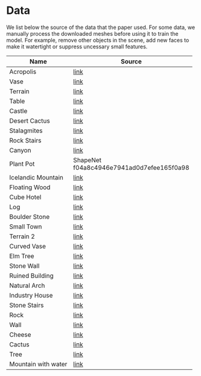 # Data
We list below the source of the data that the paper used. For some data, we manually process the downloaded meshes before using it to train the model. For example, remove other objects in the scene, add new faces to make it watertight or suppress uncessary small features.


| Name  | Source |
| ---- | ---- |
| Acropolis  | [link](https://www.turbosquid.com/3d-models/acropolis-3ds-free/610885)  |
| Vase  | [link](https://www.cgtrader.com/free-3d-print-models/house/decor/voronoi-simple-twisted-vase-2)  |
| Terrain  | [link](https://www.cgtrader.com/free-3d-models/exterior/landscape/mountain-range-in-southern-france)  |
| Table  | [link](https://www.cgtrader.com/free-3d-models/furniture/table/desk-1)  |
| Castle  | [link](https://www.cgtrader.com/free-3d-models/exterior/historic-exterior/castle-316e6a14-2193-40a0-a50c-77da50cf3b8a)  |
| Desert Cactus  | [link](https://www.cgtrader.com/free-3d-models/plant/other/low-poly-cactus-3d-model)  |
| Stalagmites  | [link](https://www.cgtrader.com/free-3d-models/various/various-models/stalagmites-2c2dd36e-76bc-449e-85ba-c38376e646a3)  |
| Rock Stairs  | [link](https://www.cgtrader.com/free-3d-models/architectural/decoration/desert-rock-stairs)  |
| Canyon  | [link](https://www.cgtrader.com/free-3d-print-models/art/scans-replicas/grand-canyon-map)  |
| Plant Pot  | ShapeNet <br /> f04a8c4946e7941ad0d7efee165f0a98 |
| Icelandic Mountain  | [link](https://www.cgtrader.com/free-3d-models/exterior/landscape/mountainous-terrain-icelandic-4k)  |
| Floating Wood  | [link](https://www.cgtrader.com/free-3d-models/plant/other/photo-realistic-floating-wood)  |
| Cube Hotel  | [link](https://www.cgtrader.com/free-3d-models/architectural/engineering/cube-hotel-in-florida)  |
| Log  | [link](https://www.cgtrader.com/free-3d-models/plant/other/log-woodland-asset)  |
| Boulder Stone  | [link](https://www.cgtrader.com/free-3d-models/exterior/landscape/boulderstone)  |
| Small Town  | [link](https://www.cgtrader.com/free-3d-models/exterior/cityscape/small-town-87b127c8-c991-4063-aa69-e58800686299)  |
| Terrain 2  | [link](https://www.turbosquid.com/3d-models/free-snowy-terrain-landscapes-3d-model/584949)  |
| Curved Vase  | [link](https://www.cgtrader.com/free-3d-print-models/house/decor/voronoi-curve-vase-1)  |
| Elm Tree  | [link](https://www.cgtrader.com/free-3d-models/plant/other/low-poly-elm-tree-for-free-3d-model)  |
| Stone Wall  | [link](https://www.cgtrader.com/free-3d-print-models/games-toys/game-accessories/stone-wall-1a25c88c-6301-46cc-9fc5-c6a4f263be9d)  |
| Ruined Building  | [link](https://www.cgtrader.com/free-3d-models/exterior/other/war-ruin)  |
| Natural Arch  | [link](https://www.cgtrader.com/free-3d-models/exterior/landscape/sea-c8a2eb99-eccb-492a-9a6a-b29ebea0f0e4)  |
| Industry House  | [link](https://www.cgtrader.com/free-3d-models/exterior/office/indusrtial-building)  |
| Stone Stairs  | [link](https://www.turbosquid.com/3d-models/stone-wall-stairs-fbx-free/1125188)  |
| Rock  | [link](https://www.cgtrader.com/free-3d-models/space/other/low-poly-planet-cec9fb43-01e8-4951-842d-51fffc31dab2)  |
| Wall  | [link](https://www.cgtrader.com/free-3d-models/architectural/engineering/wooden-irregular-wall)  |
| Cheese  | [link](https://www.cgtrader.com/free-3d-models/food/miscellaneous/jerry-cheesecake)  |
| Cactus  | [link](https://www.turbosquid.com/FullPreview/1588053)  |
| Tree  | [link](https://www.turbosquid.com/3d-models/blender-carrot-crystal-oak-tree-3d-model-1189852)  |
| Mountain with water  | [link](https://www.cgtrader.com/free-3d-models/exterior/landscape/mountain-landscape-with-water)  |
